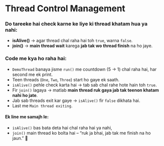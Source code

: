 # Thread Control Management

### Do tareeke hai check karne ke liye ki thread khatam hua ya nahi:
* **isAlive()** → agar thread chal raha hai toh `true`, warna `false`.
* **join()** → **main thread wait** karega **jab tak wo thread finish** na ho jaye.

### Code me kya ho raha hai:
* `DemoThread` banaya jisme `run()` me countdown (5 → 1) chal raha hai, har second me ek print.
* Teen threads (`One`, `Two`, `Three`) start ho gaye ek saath.
* `isAlive()` pehle check karta hai → tab sab chal rahe hote hain toh `true`.
* Fir `join()` lagaya → matlab **main thread ruk gaya jab tak teenon khatam nahi ho jate**.
* Jab sab threads exit kar gaye → `isAlive()` fir `false` dikhata hai.
* Last me `Main thread exiting`.

#### Ek line me samajh le:
* `isAlive()` bas bata deta hai chal raha hai ya nahi,
* `join()` main thread ko bolta hai – “ruk ja bhai, jab tak me finish na ho jaun.” 🚦